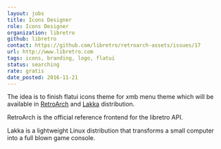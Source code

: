 ```yaml
---
layout: jobs
title: Icons Designer
role: Icons Designer
organization: libretro
github: libretro
contact: https://github.com/libretro/retroarch-assets/issues/17
url: http://www.libretro.com
tags: icons, branding, logo, flatui
status: searching
rate: gratis
date_posted: 2016-11-21
---
```

The idea is to finish flatui icons theme for xmb menu theme which will be available in [RetroArch](http://www.libretro.com/index.php/retroarch-2) and [Lakka](http://www.lakka.tv) distribution.

RetroArch is the official reference frontend for the libretro API.

Lakka is a lightweight Linux distribution that transforms a small computer into a full blown game console.
